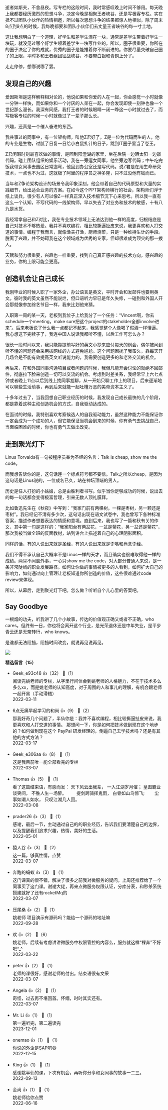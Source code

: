 逝者如斯夫，不舍昼夜。写专栏的这段时间，我时常感叹晚上时间不够用。每天晚上我都要经历激烈的思想斗争，决定今晚是相聚王者峡谷，还是写极客专栏。实在抵不过团队小伙伴的热情相邀，所以每次思想斗争的结果都惊人地相似，除了周末8点到9点的时候，我每晚都要和团队小伙伴们去丈量王者峡谷的每一寸土地。

这让我想明白了一个道理，好学生和差学生混在一块，通常是差学生带着好学生一块玩，就没见过哪个好学生领着差学生一块写作业的。所以，圈子很重要，你所在的圈子决定了你的成就，优秀的圈子是能推着你不断前进的。你要尽量突破自己圈子的上限，平时多和王者组团征战峡谷，不要带白银和青铜上分了。

走走停停，想哪说哪了罢。

## 发现自己的兴趣

爱因斯坦是这样解释相对论的，他说如果和你爱的人在一起，你会感觉一小时就像一分钟一样快，而如果你和一个讨厌的人呆在一起，你会发现即使一刻钟也像一个世纪那么漫长。我深有同感，我打王者的时候眼睛一闭一睁这一小时就过去了，而写极客专栏的时候一小时就像过了一辈子那么长。

兴趣，还真是一个催人奋进的东西。

我共事过的同事中，有一位架构师，叫他Z君好了。Z是一位为代码而生的人，他的专业是生物，过腻了日复一日给小白鼠扎针的日子，跳到IT圈子里当了卷王。

Z君闲暇时刻最喜欢做的事情，是回到阳澄湖的家里，坐在后院一边晒太阳一边敲代码。碰上团队组织的娱乐活动，我在一旁逗女同事，他坐旁边写代码；中午吃完饭我带女同事去园区日常遛弯，他回到办公室还是写代码。说Z君是在用生命研究技术，一点也不为过，这就极了阿里的程序员之神多隆，只不过没他有钱而已。

当年和Z争论架构设计的场景令我印象深刻，他会带着自己的代码原型和大量的实践细节，给出适合业务的方案。在如今这个PPT架构师横行的社会，架构师们浮于纸上谈兵，很少有人可以像Z一样真正深入技术细节沉下心来思考。所以我一直有这么一个认知，不写代码的一线架构师，早以失去了对业务和技术的敏感，十有八九是水货。

我经常拿自己和Z对比，我在专业技术领域上无法达到他一样的高度，归根结底是自己对技术不够热爱。我并不喜欢编程，相比较撕逼扯皮来说，我更喜欢和人打交道的事情。编程于我而言，就像渔夫打渔，厨师烧菜，只是一种维持生计的手段。脱离了兴趣，并不妨碍我在这个领域成为优秀的专家，但却很难成为顶尖的那一拨人。

天赋和努力很重要，兴趣也一样重要，找到自己真正感兴趣的技术方向，感兴趣的业务，你的上限可能会更高。

## 创造机会让自己成长

我刚毕业的时候入职了一家外企，办公语言是英文，平时开会和发邮件也要用英文。彼时我的英文虽然不能说烂，但口语听力早已是年久失修，一碰到和外国人开会那就像参加综艺节目一样，我来比划他来猜。

入职第一周的某一天，老板到我位子上给我分了一个任务：“Vincent啊，你去schedule一个meeting，make sure把这个project的stakeholder全都involve进来”。后来老板说了什么我一点都记不起来，我感觉整个人像喝了假酒一样懵逼。我心想这下完犊子了，我连中国人说话我都听不懂，以后工作可怎么办？

很长一段时间以来，我只能靠提前写好的英文小抄来应付每天的例会，偶尔被问到听不懂的问题还会采用拔网线的方式避免尴尬。这个问题困扰了我蛮久，靠每天开几场会是不能有效提高英文听说能力的，我需要创造更多的和老外交流的机会。

再后来，在和外国同事沟通项目或者问题的时候，我但凡能开会讨论的就绝不回邮件，彻底拉下脸来创造一切可以交流的机会。考虑到时差关系，我经常早上六七点钟或者晚上11点以后到线上找同事尬聊，从一开始只聊工作上的项目，后来逐渐地可以聊些生活琐事，再到后来就能一起吐槽万恶的美帝资本主义了。

十多年过去了，当我回想自己职业经历的时候，我发现自己成长最快的几个阶段，都是靠着这种主动创造机会的方式，自我驱动达成的。

在面试的时候，我特别喜欢考察候选人的自我驱动能力，虽然这种能力不能保证你一定会成为一个成功的人，但它能保证当机会到来的时候，你有勇气去挑战自己，当面临困难的时候，你也有勇气去做出改变。

## 走到聚光灯下

Linus Torvalds有一句被程序员奉为圣经的名言：Talk is cheap, show me the code。

而我想告诉你的是，这句话连一个标点符号都不要信。Talk之所以cheap，是因为这句话是Linus说的，一位成名已久，站在神坛顶端的男人。

历史是任人打扮的小姑娘，总是由胜利者书写。似乎当你足够成功的时候，说出去的每一句话都会变得极富哲理，引来无数人顶礼膜拜。

比如鲁迅先生在《秋夜》中写到：“我家门前有两棵树，一棵是枣树，另一颗还是枣树”。我已经记不清有多少次，这句话出现在语文试卷中，我也曾写下各种标准答案，描述作者想要表达的情感和意境。直到后来，我也写了一篇和秋有关的作文，其中第一句是这样的：“我家阳台有两盆花，一盆是菊花，另一盆还是菊花”，那次我被当做全班的反面教材，站到讲台上描述着自己的心理阴影面积。

同样的话，有的人说出来就是圣经，有的人说出来就是歪嘴和尚念歪经。

我们不得不承认自己大概率不是Linus一样的天才，而且确实也很难取得他一样的成绩。两耳不闻窗外事，一心只show me the code，对大部分普通人来说，是一条非常陡峭的职业发展路径。如何让你做的事情被更多的人看到，如何扩大自己的影响力，如何通过向上管理让老板知道你所创造的价值，这些很难通过code review来体现。

所以，从幕后，走到聚光灯下吧。怎么做？听听自个儿心里的答案吧。

## Say Goodbye

一根烟的功夫，听我讲了几个小故事，传达的价值观正确又或者不正确，who cares。但终有一日，你也将会离开这个行业，是光荣退休还是中年失业，是平步青云还是无奈转行，who knows。

是谁都无法阻挡，阻挡时间改变，就说再见说再见。

[![](https://static001.geekbang.org/resource/image/8e/6b/8e84c44eba4yyef05405d9669bdb986b.jpg?wh=1142x801)](http://jinshuju.net/f/oWd6iX)
<div><strong>精选留言（15）</strong></div><ul>
<li><span>Geek_e93c48</span> 👍（32） 💬（1）<div>阅读完姚老师的专栏，从字里行间体会到姚老师的人格魅力，不在于技术多么多么xx，而是姚老师的认知高度，对于周围的人和事儿的理解，有机会跟老师一起开黑（手动滑稽）</div>2022-03-11</li><br/><li><span>6点无痛早起学习的和尚</span> 👍（9） 💬（2）<div>那我好奇几个问题了，半仙你是：我并不喜欢编程，相比较撕逼扯皮来说，我更喜欢和人打交道的事情。
那想问一下，你是如何把技术做到现在这个地步的？如何做到现在这个 PayPal 研发经理的，倒逼自己去学技术吗？还是有其他的方式方法？</div>2022-03-17</li><br/><li><span>Geek_e306aa</span> 👍（8） 💬（1）<div>这是我目前唯一能全部看完的专栏</div>2022-03-07</li><br/><li><span>Thomas</span> 👍（5） 💬（1）<div>看了这篇结束语，有感而发：
      天下风云出我辈， 一入江湖岁月催；
      皇图霸业谈笑间， 不胜人生一场醉。
　　提剑跨骑挥鬼雨， 白骨如山鸟惊飞;
　　尘事如潮人如水， 只叹江湖几人回。</div>2022-03-08</li><br/><li><span>prader26</span> 👍（3） 💬（1）<div>感谢，最后一节，主动通过自己的的职业经历，告诉我们要清楚自己的边界，以及提醒我们追求兴趣，热情，美好的生活。</div>2022-05-01</li><br/><li><span>猿人谷</span> 👍（3） 💬（2）<div>这一篇，够真性情，点赞</div>2022-03-07</li><br/><li><span>奔跑的蚂蚁</span> 👍（3） 💬（1）<div>这门课真的很不错，解决了很多之前我对微服务的疑问。上周还推荐给了一个同事买了这门课。谢谢大佬，再来点微服务权限认证，分库分表，和秒杀系统搭建就好了还有rocketMq的</div>2022-03-07</li><br/><li><span>压尾桑</span> 👍（2） 💬（1）<div>姚老师 项目演示有源码吗？能给一个源码的地址嘛</div>2022-09-28</li><br/><li><span>欢</span> 👍（2） 💬（6）<div>姚老师，后续有考虑讲讲微服务中权限管控的内容么，服务就这样“裸奔”不好吧^_^</div>2022-03-22</li><br/><li><span>peter</span> 👍（2） 💬（1）<div>老师的课很好，感谢老师的付出。结束语很有文采</div>2022-03-07</li><br/><li><span>Angela</span> 👍（2） 💬（1）<div>奇怪，过去再不堪回首。怀缅，时时其实还有。</div>2022-03-07</li><br/><li><span>Mr. Li</span> 👍（1） 💬（1）<div>第一遍听完，第二遍读完</div>2023-12-01</li><br/><li><span>onemao</span> 👍（1） 💬（1）<div>你说的外企是SAP吧😄</div>2022-12-15</li><br/><li><span>King</span> 👍（1） 💬（1）<div>感谢姚半仙的课，下次有机会，再听你分享和女同事的故事一二三。</div>2022-09-13</li><br/><li><span>金尚</span> 👍（1） 💬（1）<div>姚老师给你点赞</div>2022-06-16</li><br/>
</ul>